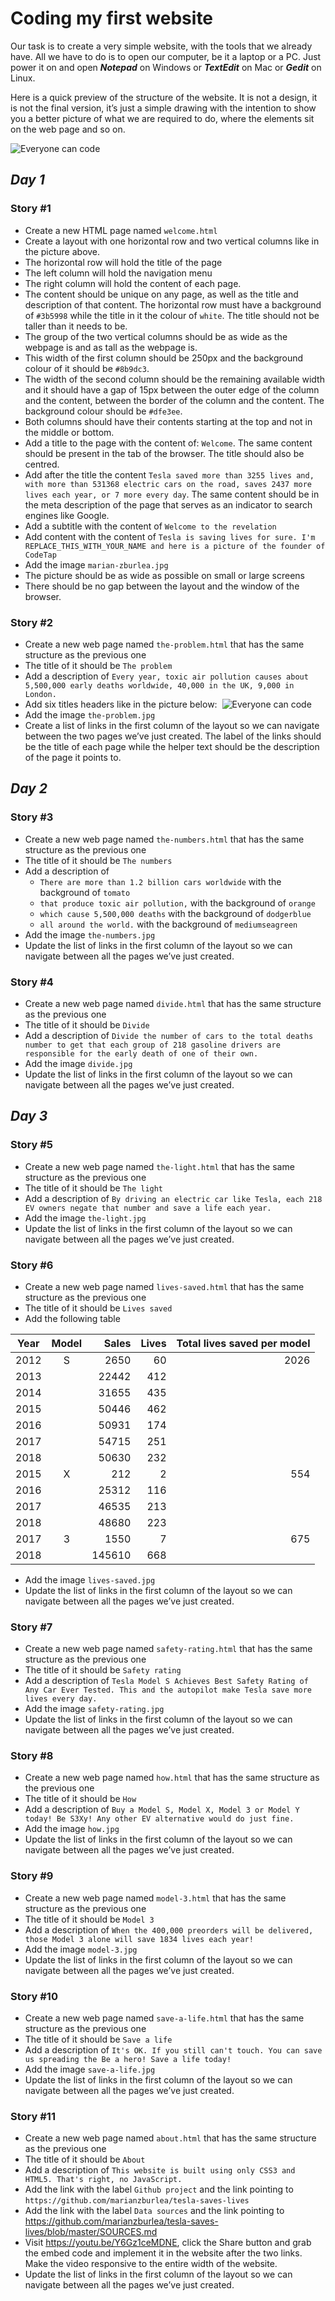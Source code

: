 # Coding my first website

Our task is to create a very simple website, with the tools that we already have. All we have to do is to open our computer, be it a laptop or a PC. Just power it on and open ***Notepad*** on Windows or ***TextEdit*** on Mac or ***Gedit*** on Linux.

Here is a quick preview of the structure of the website. It is not a design, it is not the final version, it’s just a simple drawing with the intention to show you a better picture of what we are required to do, where the elements sit on the web page and so on.

![Everyone can code](image/everyone-can-code.png)

## _Day 1_
### **Story #1**

* Create a new HTML page named `welcome.html`
* Create a layout with one horizontal row and two vertical columns like in the picture above. 
* The horizontal row will hold the title of the page
* The left column will hold the navigation menu
* The right column will hold the content of each page. 
* The content should be unique on any page, as well as the title and description of that content. The horizontal row must have a background of `#3b5998` while the title in it the colour of `white`. The title should not be taller than it needs to be.
* The group of the two vertical columns should be as wide as the webpage is and as tall as the webpage is. 
* This width of the first column should be 250px and the background colour of it should be `#8b9dc3`.
* The width of the second column should be the remaining available width and it should have a gap of 15px between the outer edge of the column and the content, between the border of the column and the content. The background colour should be `#dfe3ee`. 
* Both columns should have their contents starting at the top and not in the middle or bottom.
* Add a title to the page with the content of: `Welcome`. The same content should be present in the tab of the browser. The title should also be centred.
* Add after the title the content `Tesla saved more than 3255 lives and, with more than 531368 electric cars on the road, saves 2437 more lives each year, or 7 more every day`. The same content should be in the meta description of the page that serves as an indicator to search engines like Google.
* Add a subtitle with the content of `Welcome to the revelation`
* Add content with the content of `Tesla is saving lives for sure. I'm REPLACE_THIS_WITH_YOUR_NAME and here is a picture of the founder of CodeTap`
* Add the image `marian-zburlea.jpg`
* The picture should be as wide as possible on small or large screens
* There should be no gap between the layout and the window of the browser.

### **Story #2**
* Create a new web page named `the-problem.html` that has the same structure as the previous one
* The title of it should be `The problem`
* Add a description of `Every year, toxic air pollution causes about 5,500,000 early deaths worldwide, 40,000 in the UK, 9,000 in London.`
* Add six titles headers like in the picture below: 
![Everyone can code](image/heading-list.png)
* Add the image `the-problem.jpg`
* Create a list of links in the first column of the layout so we can navigate between the two pages we’ve just created. The label of the links should be the title of each page while the helper text should be the description of the page it points to.


## _Day 2_
### **Story #3**

* Create a new web page named `the-numbers.html` that has the same structure as the previous one
* The title of it should be `The numbers`
* Add a description of 
  * `There are more than 1.2 billion cars worldwide` with the background of `tomato`
  * `that produce toxic air pollution,` with the background of `orange`
  * `which cause 5,500,000 deaths` with the background of `dodgerblue`
  * `all around the world.` with the background of `mediumseagreen`
* Add the image `the-numbers.jpg`
* Update the list of links in the first column of the layout so we can navigate between all the pages we’ve just created.

### **Story #4**
* Create a new web page named `divide.html` that has the same structure as the previous one
* The title of it should be `Divide`
* Add a description of `Divide the number of cars to the total deaths number to get that each group of 218 gasoline drivers are responsible for the early death of one of their own.`
* Add the image `divide.jpg`
* Update the list of links in the first column of the layout so we can navigate between all the pages we’ve just created.


## _Day 3_
### **Story #5**
* Create a new web page named `the-light.html` that has the same structure as the previous one
* The title of it should be `The light`
* Add a description of `By driving an electric car like Tesla, each 218 EV owners negate that number and save a life each year.`
* Add the image `the-light.jpg`
* Update the list of links in the first column of the layout so we can navigate between all the pages we’ve just created.

### **Story #6**
* Create a new web page named `lives-saved.html` that has the same structure as the previous one
* The title of it should be `Lives saved`
* Add the following table

| Year | Model | Sales | Lives | Total lives saved per model |
|------|:-----:|------:|------:|----------------------------:|
| 2012 | S | 2650 | 60 | 2026 |
| 2013 |   | 22442 | 412 |  |
| 2014 |   | 31655 | 435 |  |
| 2015 |   | 50446 | 462 |  |
| 2016 |   | 50931 | 174 |  |
| 2017 |   | 54715 | 251 |  |
| 2018 |   | 50630 | 232 |  |
| 2015 | X | 212 | 2 | 554 |
| 2016 |   | 25312 | 116 |  |
| 2017 |   | 46535 | 213 |  |
| 2018 |   | 48680 | 223 |  |
| 2017 | 3 | 1550 | 7 | 675 |
| 2018 |   | 145610 | 668 |  |

* Add the image `lives-saved.jpg`
* Update the list of links in the first column of the layout so we can navigate between all the pages we’ve just created.

### **Story #7**
* Create a new web page named `safety-rating.html` that has the same structure as the previous one
* The title of it should be `Safety rating`
* Add a description of `Tesla Model S Achieves Best Safety Rating of Any Car Ever Tested. This and the autopilot make Tesla save more lives every day.`
* Add the image `safety-rating.jpg`
* Update the list of links in the first column of the layout so we can navigate between all the pages we’ve just created.

### **Story #8**
* Create a new web page named `how.html` that has the same structure as the previous one
* The title of it should be `How`
* Add a description of `Buy a Model S, Model X, Model 3 or Model Y today! Be S3Xy! Any other EV alternative would do just fine.`
* Add the image `how.jpg`
* Update the list of links in the first column of the layout so we can navigate between all the pages we’ve just created.


### **Story #9**
* Create a new web page named `model-3.html` that has the same structure as the previous one
* The title of it should be `Model 3`
* Add a description of `When the 400,000 preorders will be delivered, those Model 3 alone will save 1834 lives each year!`
* Add the image `model-3.jpg`
* Update the list of links in the first column of the layout so we can navigate between all the pages we’ve just created.

### **Story #10**
* Create a new web page named `save-a-life.html` that has the same structure as the previous one
* The title of it should be `Save a life`
* Add a description of `It's OK. If you still can't touch. You can save us spreading the Be a hero! Save a life today!`
* Add the image `save-a-life.jpg`
* Update the list of links in the first column of the layout so we can navigate between all the pages we’ve just created.

### **Story #11**
* Create a new web page named `about.html` that has the same structure as the previous one
* The title of it should be `About`
* Add a description of `This website is built using only CSS3 and HTML5. That's right, no JavaScript.`
* Add the link with the label `Github project` and the link pointing to `https://github.com/marianzburlea/tesla-saves-lives`
* Add the link with the label `Data sources` and the link pointing to https://github.com/marianzburlea/tesla-saves-lives/blob/master/SOURCES.md
* Visit https://youtu.be/Y6Gz1ceMDNE, click the Share button and grab the embed code and implement it in the website after the two links. Make the video responsive to the entire width of the website.
* Update the list of links in the first column of the layout so we can navigate between all the pages we’ve just created.
